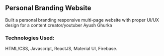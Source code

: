 ## Personal Branding Website
Built a personal branding responsive multi-page website with proper UI/UX design for a content creator/youtuber Ayush Ghurka

### Technologies Used:
HTML/CSS, Javascript, ReactJS, Material UI, Firebase.
